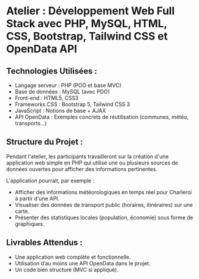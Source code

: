﻿
# Atelier : Développement Web Full Stack avec PHP, MySQL, HTML, CSS, Bootstrap, Tailwind CSS et OpenData API

## Technologies Utilisées :
- Langage serveur : PHP (POO et base MVC)
- Base de données : MySQL (avec PDO)
- Front-end : HTML5, CSS3
- Frameworks CSS : Bootstrap 5, Tailwind CSS 3
- JavaScript : Notions de base + AJAX
- API OpenData : Exemples concrets de réutilisation (communes, météo, transports…)

## Structure du Projet :
Pendant l'atelier, les participants travailleront sur la création d'une application web simple en PHP qui utilise une ou plusieurs sources de données ouvertes pour afficher des informations pertinentes. 

L'application pourrait, par exemple :
- Afficher des informations météorologiques en temps réel pour Charleroi à partir d'une API.
- Visualiser des données de transport public (horaires, itinéraires) sur une carte.
- Présenter des statistiques locales (population, économie) sous forme de graphiques.

## Livrables Attendus :
- Une application web complète et fonctionnelle.
- Utilisation d’au moins une API OpenData dans le projet.
- Un code bien structuré (MVC si appliqué).
